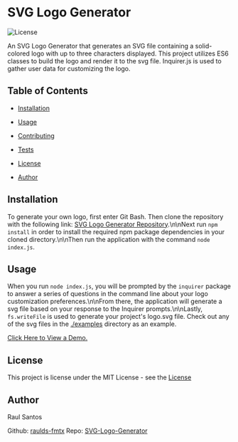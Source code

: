 # SVG Logo Generator
    
![License](https://img.shields.io/static/v1?label=license&message=MIT&color=yellowgreen) 
    
An SVG Logo Generator that generates an SVG file containing a solid-colored logo with up to three characters displayed. This project utilizes ES6 classes to build the logo and render it to the svg file. Inquirer.js is used to gather user data for customizing the logo.
    
## Table of Contents
    
* [Installation](#Installation)
    
* [Usage](#Usage)
    
* [Contributing](#Contributing)
    
* [Tests](#Tests)
    
* [License](#License)
    
* [Author](#Author)
    
## Installation
    
To generate your own logo, first enter Git Bash. Then clone the repository with the following link: [SVG Logo Generator Repository](https://github.com/raulds-fmtx/README-Inquirer-Generator.git).\n\nNext run `npm install` in order to install the required npm package dependencies in your cloned directory.\n\nThen run the application with the command `node index.js`.
    
## Usage
    
When you run `node index.js`, you will be prompted by the `inquirer` package to answer a series of questions in the command line about your logo customization preferences.\n\nFrom there, the application will generate a svg file based on your response to the Inquirer prompts.\n\nLastly, `fs.writeFile` is used to generate your project's logo.svg file. Check out any of the svg files in the [./examples](https://github.com/raulds-fmtx/SVG-Logo-Generator/tree/main/examples) directory as an example.
    
[Click Here to View a Demo.]()
    
## License
    
This project is license under the MIT License - see the [License](https://choosealicense.com/licenses/mit/)
    
## Author
    
Raul Santos
    
Github: [raulds-fmtx](https://github.com/raulds-fmtx)
Repo: [SVG-Logo-Generator](https://github.com/raulds-fmtx/SVG-Logo-Generator)